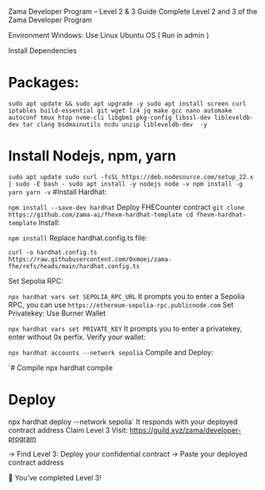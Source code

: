 Zama Developer Program – Level 2 & 3 Guide
Complete Level 2 and 3 of the Zama Developer Program

Environment
Windows: Use Linux Ubuntu OS ( Run in admin )

Install Dependencies
# Packages:
`sudo apt update && sudo apt upgrade -y
sudo apt install screen curl iptables build-essential git wget lz4 jq make gcc nano automake autoconf tmux htop nvme-cli libgbm1 pkg-config libssl-dev libleveldb-dev tar clang bsdmainutils ncdu unzip libleveldb-dev  -y`


# Install Nodejs, npm, yarn
`sudo apt update
sudo curl -fsSL https://deb.nodesource.com/setup_22.x | sudo -E bash -
sudo apt install -y nodejs
node -v
npm install -g yarn
yarn -v`
#Install Hardhat:

`npm install --save-dev hardhat`
Deploy FHECounter contract
`git clone https://github.com/zama-ai/fhevm-hardhat-template
cd fhevm-hardhat-template`
Install:

`npm install`
Replace hardhat.config.ts file:

`curl -o hardhat.config.ts https://raw.githubusercontent.com/0xmoei/zama-fhe/refs/heads/main/hardhat.config.ts`

Set Sepolia RPC:

`npx hardhat vars set SEPOLIA_RPC_URL`
It prompts you to enter a Sepolia RPC, you can use `https://ethereum-sepolia-rpc.publicnode.com`
Set Privatekey: Use Burner Wallet

`npx hardhat vars set PRIVATE_KEY`
It prompts you to enter a privatekey, enter without 0x perfix.
Verify your wallet:

`npx hardhat accounts --network sepolia`
Compile and Deploy:

`# Compile
npx hardhat compile

# Deploy
npx hardhat deploy --network sepolia`
It responds with your deployed contract address
Claim Level 3
Visit: https://guild.xyz/zama/developer-program

→ Find Level 3: Deploy your confidential contract → Paste your deployed contract address

🎉 You’ve completed Level 3!
